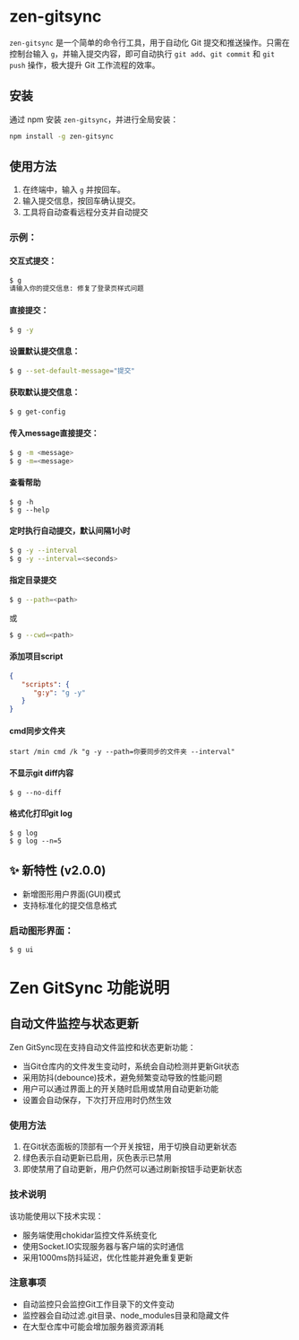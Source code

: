 # zen-gitsync

`zen-gitsync` 是一个简单的命令行工具，用于自动化 Git 提交和推送操作。只需在控制台输入 `g`，并输入提交内容，即可自动执行 `git add`、`git commit` 和 `git push` 操作，极大提升 Git 工作流程的效率。

## 安装

通过 npm 安装 `zen-gitsync`，并进行全局安装：

```bash
npm install -g zen-gitsync
```

## 使用方法

1. 在终端中，输入 `g` 并按回车。
2. 输入提交信息，按回车确认提交。
3. 工具将自动查看远程分支并自动提交


### 示例：
#### 交互式提交：
```bash
$ g
请输入你的提交信息: 修复了登录页样式问题
```
#### 直接提交：
```bash
$ g -y
```
#### 设置默认提交信息：
```bash
$ g --set-default-message="提交"
```
#### 获取默认提交信息：
```bash
$ g get-config
```
#### 传入message直接提交：
```bash
$ g -m <message>
$ g -m=<message>
```

#### 查看帮助
```shell
$ g -h
$ g --help
```

#### 定时执行自动提交，默认间隔1小时
```bash
$ g -y --interval
$ g -y --interval=<seconds> 
```
#### 指定目录提交
```bash
$ g --path=<path> 
```
或
```bash
$ g --cwd=<path> 
```

#### 添加项目script
```json
{
   "scripts": {
      "g:y": "g -y"
   }
}
```

#### cmd同步文件夹
```shell
start /min cmd /k "g -y --path=你要同步的文件夹 --interval"
```

#### 不显示git diff内容
```shell
$ g --no-diff
```

#### 格式化打印git log
```shell
$ g log
$ g log --n=5
```

## ✨ 新特性 (v2.0.0)
- 新增图形用户界面(GUI)模式
- 支持标准化的提交信息格式

### 启动图形界面：
```shell
$ g ui
```

# Zen GitSync 功能说明

## 自动文件监控与状态更新

Zen GitSync现在支持自动文件监控和状态更新功能：

- 当Git仓库内的文件发生变动时，系统会自动检测并更新Git状态
- 采用防抖(debounce)技术，避免频繁变动导致的性能问题
- 用户可以通过界面上的开关随时启用或禁用自动更新功能
- 设置会自动保存，下次打开应用时仍然生效

### 使用方法

1. 在Git状态面板的顶部有一个开关按钮，用于切换自动更新状态
2. 绿色表示自动更新已启用，灰色表示已禁用
3. 即使禁用了自动更新，用户仍然可以通过刷新按钮手动更新状态

### 技术说明

该功能使用以下技术实现：
- 服务端使用chokidar监控文件系统变化
- 使用Socket.IO实现服务器与客户端的实时通信
- 采用1000ms防抖延迟，优化性能并避免重复更新

### 注意事项

- 自动监控只会监控Git工作目录下的文件变动
- 监控器会自动过滤.git目录、node_modules目录和隐藏文件
- 在大型仓库中可能会增加服务器资源消耗